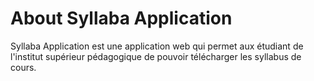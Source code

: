 # About Syllaba Application

Syllaba Application est une application web qui permet aux étudiant de l'institut supérieur pédagogique de pouvoir télécharger les syllabus de cours.
